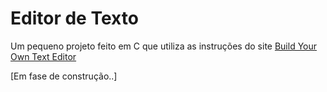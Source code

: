 # Editor de Texto
Um pequeno projeto feito em C que utiliza as instruções do site [Build Your Own Text 
Editor](https://viewsourcecode.org/snaptoken/kilo/)  
  
[Em fase de construção..]